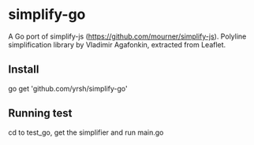 simplify-go
===========

A Go port of simplify-js (https://github.com/mourner/simplify-js).
Polyline simplification library by Vladimir Agafonkin, extracted from Leaflet.

Install
-------
go get 'github.com/yrsh/simplify-go'

Running test
------------
cd to test_go, get the simplifier and run main.go
